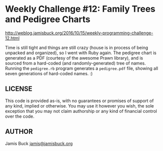 # Weekly Challenge #12: Family Trees and Pedigree Charts

http://weblog.jamisbuck.org/2016/10/15/weekly-programming-challenge-12.html

Time is still tight and things are still crazy (house is in process of being unpacked and organized), so I went with Ruby again. The pedigree chart is generated as a PDF (courtesy of the awesome Prawn library), and is sourced from a hard-coded (and randomly-generated) tree of names. Running the `pedigree.rb` program generates a `pedigree.pdf` file, showing all seven generations of hard-coded names. :)

## LICENSE

This code is provided as-is, with no guarantees or promises of support of
any kind, implied or otherwise. You may use it however you wish, the sole
exception that you may not claim authorship or any kind of financial control
over the code.


## AUTHOR

Jamis Buck <jamis@jamisbuck.org>
